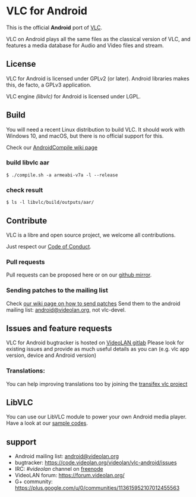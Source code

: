 # VLC for Android
This is the official **Android** port of [VLC](https://videolan.org/vlc/).

VLC on Android plays all the same files as the classical version of VLC, and features a media database
for Audio and Video files and stream.

## License
VLC for Android is licensed under GPLv2 (or later). Android libraries makes this, de facto, a GPLv3 application.

VLC engine *(libvlc)* for Android is licensed under LGPL.

## Build

You will need a recent Linux distribution to build VLC.
It should work with Windows 10, and macOS, but there is no official support for this.

Check our [AndroidCompile wiki page](https://wiki.videolan.org/AndroidCompile/)

### build libvlc aar

`$ ./compile.sh -a armeabi-v7a -l --release`

### check result

`$ ls -l libvlc/build/outputs/aar/`

## Contribute

VLC is a libre and open source project, we welcome all contributions.

Just respect our [Code of Conduct](https://wiki.videolan.org/CoC/).

### Pull requests

Pull requests can be proposed here or on our [github mirror](https://github.com/videolan/vlc-android).

### Sending patches to the mailing list

Check [our wiki page on how to send patches](https://wiki.videolan.org/Sending_Patches_VLC/)
Send them to the android mailing list: android@videolan.org, not vlc-devel.

## Issues and feature requests

VLC for Android bugtracker is hosted on [VideoLAN gitlab](https://code.videolan.org/videolan/vlc-android/issues)
Please look for existing issues and provide as much useful details as you can (e.g. vlc app version, device and Android version)

### Translations:
You can help improving translations too by joining the [transifex vlc project](https://www.transifex.com/yaron/vlc-trans/dashboard/)

## LibVLC
You can use our LibVLC module to power your own Android media player.
Have a look at our  [sample codes](https://code.videolan.org/videolan/libvlc-android-samples).

## support

- Android mailing list: android@videolan.org
- bugtracker: https://code.videolan.org/videolan/vlc-android/issues
- IRC: *#videolan* channel on [freenode](http://freenode.net/)
- VideoLAN forum: https://forum.videolan.org/
- G+ community: https://plus.google.com/u/0/communities/113615952107012455563

